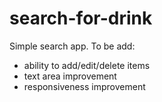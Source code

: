 # search-for-drink
Simple search app. 
To be add:
- ability to add/edit/delete items
- text area improvement
- responsiveness improvement

